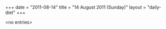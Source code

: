 +++
date = "2011-08-14"
title = "14 August 2011 (Sunday)"
layout = "daily-diet"
+++

<p>&lt;no entries&gt;</p>